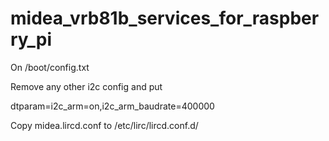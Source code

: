 # midea_vrb81b_services_for_raspberry_pi

On /boot/config.txt

Remove any other i2c config and put

dtparam=i2c_arm=on,i2c_arm_baudrate=400000


Copy midea.lircd.conf to /etc/lirc/lircd.conf.d/

